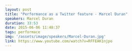 ```yaml
---
layout: post
title: "Performance as a Twitter feature - Marcel Duran"
speakers: Marcel Duran
duration: 33:53
date: 2015-06-06 11:48:37
tags: performace
img: '/assets/image/speakers/Marcel-Duran.jpg'
link: https://www.youtube.com/watch?v=RFFEAK1njpo
---
```

